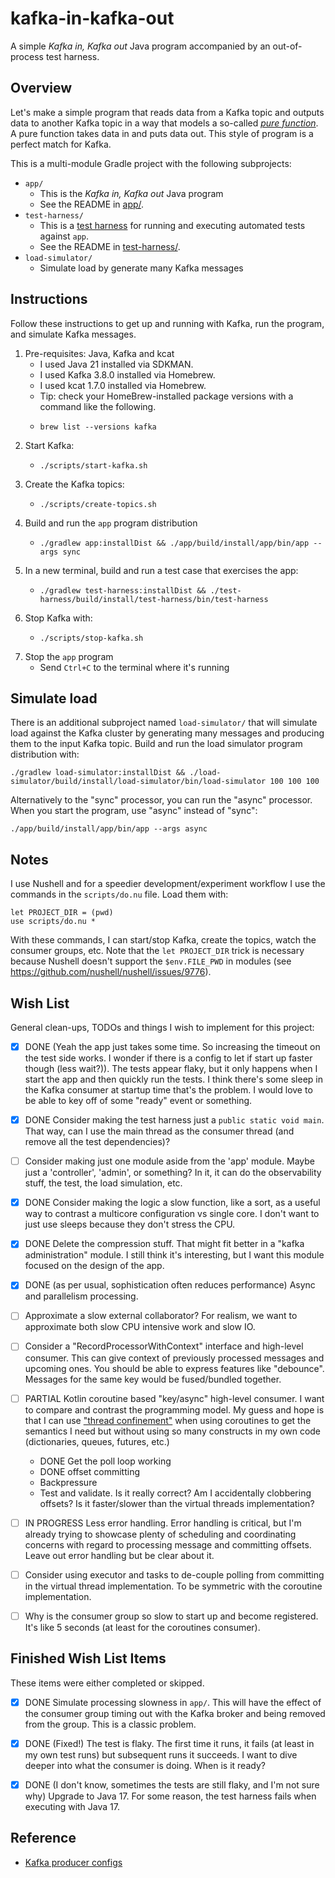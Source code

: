 # kafka-in-kafka-out

A simple *Kafka in, Kafka out* Java program accompanied by an out-of-process test harness.


## Overview

Let's make a simple program that reads data from a Kafka topic and outputs data to another Kafka topic in a way that models
a so-called [*pure function*](https://en.wikipedia.org/wiki/Pure_function). A pure function takes data in and puts data
out. This style of program is a perfect match for Kafka. 

This is a multi-module Gradle project with the following subprojects:

* `app/`
  * This is the *Kafka in, Kafka out* Java program
  * See the README in [app/](app/).
* `test-harness/`
  * This is a [test harness](https://en.wikipedia.org/wiki/Test_harness) for running and executing automated tests against `app`.
  * See the README in [test-harness/](test-harness/).
* `load-simulator/`
  * Simulate load by generate many Kafka messages


## Instructions

Follow these instructions to get up and running with Kafka, run the program, and simulate Kafka messages.

1. Pre-requisites: Java, Kafka and kcat
   * I used Java 21 installed via SDKMAN.
   * I used Kafka 3.8.0 installed via Homebrew.
   * I used kcat 1.7.0 installed via Homebrew.
   * Tip: check your HomeBrew-installed package versions with a command like the following.
   * ```shell
     brew list --versions kafka
     ```
2. Start Kafka:
   * ```shell
     ./scripts/start-kafka.sh
     ```
3. Create the Kafka topics:
   * ```shell
     ./scripts/create-topics.sh
     ```
4. Build and run the `app` program distribution
   * ```shell
     ./gradlew app:installDist && ./app/build/install/app/bin/app --args sync
     ```
5. In a new terminal, build and run a test case that exercises the app:
   * ```shell
     ./gradlew test-harness:installDist && ./test-harness/build/install/test-harness/bin/test-harness
     ```
6. Stop Kafka with:
   * ```shell
     ./scripts/stop-kafka.sh
     ```
7. Stop the `app` program
   * Send `Ctrl+C` to the terminal where it's running


## Simulate load

There is an additional subproject named `load-simulator/` that will simulate load against the Kafka cluster by generating
many messages and producing them to the input Kafka topic. Build and run the load simulator
program distribution with:

```shell
./gradlew load-simulator:installDist && ./load-simulator/build/install/load-simulator/bin/load-simulator 100 100 100
```

Alternatively to the "sync" processor, you can run the "async" processor. When you start the program, use
"async" instead of "sync":

```shell
./app/build/install/app/bin/app --args async
```


## Notes

I use Nushell and for a speedier development/experiment workflow I use the commands in the `scripts/do.nu` file. Load
them with:

```nushell
let PROJECT_DIR = (pwd)
use scripts/do.nu *
```

With these commands, I can start/stop Kafka, create the topics, watch the consumer groups, etc. Note that the
`let PROJECT_DIR` trick is necessary because Nushell doesn't support the `$env.FILE_PWD` in modules (see <https://github.com/nushell/nushell/issues/9776>).


## Wish List

General clean-ups, TODOs and things I wish to implement for this project:

* [x] DONE (Yeah the app just takes some time. So increasing the timeout on the test side works. I wonder if there is a
  config to let if start up faster though (less wait?)). The tests appear flaky, but it only happens when I start the app and then quickly run the tests. I think there's
  some sleep in the Kafka consumer at startup time that's the problem. I would love to be able to key off of some "ready"
  event or something.
* [x] DONE Consider making the test harness just a `public static void main`. That way, can I use the main thread as the
  consumer thread (and remove all the test dependencies)?
* [ ] Consider making just one module aside from the 'app' module. Maybe just a 'controller', 'admin', or something? In
  it, it can do the observability stuff, the test, the load simulation, etc. 
* [x] DONE Consider making the logic a slow function, like a sort, as a useful way to contrast a multicore
  configuration vs single core. I don't want to just use sleeps because they don't stress the CPU.
* [x] DONE Delete the compression stuff. That might fit better in a "kafka administration" module. I still think it's
  interesting, but I want this module focused on the design of the app.
* [x] DONE (as per usual, sophistication often reduces performance) Async and parallelism processing.
* [ ] Approximate a slow external collaborator? For realism, we want to approximate both slow CPU intensive work and
  slow IO.
* [ ] Consider a "RecordProcessorWithContext" interface and high-level consumer. This can give context of previously
  processed messages and upcoming ones. You should be able to express features like "debounce". Messages for the same
  key would be fused/bundled together.
* [ ] PARTIAL Kotlin coroutine based "key/async" high-level consumer. I want to compare and contrast the
  programming model. My guess and hope is that I can use ["thread confinement"](https://kotlinlang.org/docs/shared-mutable-state-and-concurrency.html#thread-confinement-fine-grained)
  when using coroutines to get the semantics I need but without using so many constructs in my own code (dictionaries,
  queues, futures, etc.) 
   * DONE Get the poll loop working
   * DONE offset committing
   * Backpressure
   * Test and validate. Is it really correct? Am I accidentally clobbering offsets? Is it faster/slower than the
     virtual threads implementation?
* [ ] IN PROGRESS Less error handling. Error handling is critical, but I'm already trying to showcase plenty of scheduling and
  coordinating concerns with regard to processing message and committing offsets. Leave out error handling but be clear
  about it.
* [ ] Consider using executor and tasks to de-couple polling from committing in the virtual thread implementation. To
  be symmetric with the coroutine implementation. 
* [ ] Why is the consumer group so slow to start up and become registered. It's like 5 seconds (at least for the
  coroutines consumer).


## Finished Wish List Items

These items were either completed or skipped.

* [x] DONE Simulate processing slowness in `app/`. This will have the effect of the consumer group timing out with the Kafka
  broker and being removed from the group. This is a classic problem.
* [x] DONE (Fixed!) The test is flaky. The first time it runs, it fails (at least in my own test runs) but subsequent runs it succeeds. I
  want to dive deeper into what the consumer is doing. When is it ready?
* [x] DONE (I don't know, sometimes the tests are still flaky, and I'm not sure why) Upgrade to Java 17. For some reason, the test harness fails when executing with Java 17.


## Reference

* [Kafka producer configs](https://kafka.apache.org/documentation/#producerconfigs)
